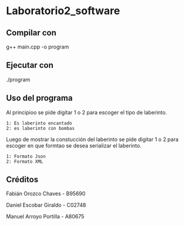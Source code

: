 # Laboratorio2_software

## Compilar con

g++ main.cpp -o program

## Ejecutar con

./program

## Uso del programa

Al principioo se pide digitar 1 o 2 para escoger el tipo de laberinto.

    1: Es laberinto encantado
    2: es laberinto con bombas

Luego de mostrar la constucción del laberinto se pide digitar 1 o 2 para escoger en que formtao se desea serializar el laberinto.

    1: Formato Json
    2: Formato XML


## Créditos

Fabián Orozco Chaves - B95690

Daniel Escobar Giraldo - C02748

Manuel Arroyo Portilla - A80675
